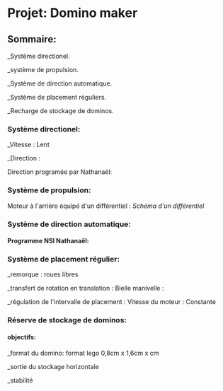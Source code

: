 # Projet: Domino maker

## Sommaire:

_Système directionel.

_système de propulsion.

_Système de direction automatique.

_Système de placement réguliers.

_Recharge de stockage de dominos.

### Système directionel:

_Vitesse :
    Lent

_Direction :
    


Direction programée par Nathanaël:

### Système de propulsion:

Moteur à l'arrière équipé d'un différentiel :
    *Schéma d'un différentiel*

### Système de direction automatique:

#### Programme NSI Nathanaël:



### Système de placement régulier:

_remorque :
    roues libres
    
_transfert de rotation en translation :
    Bielle manivelle :

_régulation de l'intervalle de placement :
    Vitesse du moteur :
        Constante

### Réserve de stockage de dominos:

#### objectifs:

_format du domino: format lego 0,8cm x 1,6cm x cm

_sortie du stockage horizontale

_stabilité
